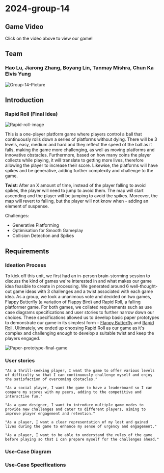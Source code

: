 # 2024-group-14

## Game Video

Click on the video above to view our game! 

## Team

### Hao Lu, Jiarong Zhang, Boyang Lin, Tanmay Mishra, Chun Ka Elvis Yung 
![Group-14-Picture](https://github.com/UoB-COMSM0110/2024-group-14/blob/main/resources/images/group-14.JPG)

## Introduction 

### Rapid Roll (Final Idea)
![Rapid-roll-image](https://github.com/UoB-COMSM0110/2024-group-14/blob/main/resources/images/rapid-roll.jpg)

This is a one-player platform game where players control a ball that continuously rolls down a series of platforms without dying. There will be 3 levels, easy, medium and hard and they reflect the speed of the ball as it falls, making the game more challenging, as well as moving platforms and innovative obstacles. Furthermore, based on how many coins the player collects while playing, it will translate to getting more lives, therefore allowing the player to increase their score. Likewise, the platforms will have spikes and be generative, adding further complexity and challenge to the game. 

**Twist**: After an X amount of time, instead of the player falling to avoid spikes, the player will need to jump to avoid them. The map will start ascending and the player will be jumping to avoid the spikes. Moreover, the map will revert to falling, but the player will not know when - adding an element of suspense. 

Challenges:
- Generative Platforming 
- Optimisation for Smooth Gameplay
- Collision Detection and Spikes 

## Requirements

### Ideation Process
To kick off this unit, we first had an in-person brain-storming session to discuss the kind of games we're interested in and what makes our game idea feasible to create in processing. We generated around 6 well-thought-out game ideas with 3 challenges and a twist associated with each game idea. As a group, we took a unanimous vote and decided on two games, Flappy Butterfly (a variation of Flappy Bird) and Rapid Roll, a falling platformer game. For both games, we collated requirements such as use case diagrams specifications and user stories to further narrow down our choices. These specifications allowed us to develop basic paper prototypes to demonstrate our game in its simplest form - [Flappy Butterfly](https://www.youtube.com/watch?v=lpQTw_9nIlE) and [Rapid Roll](https://www.youtube.com/shorts/F4jMOeVJRp0). Ultimately, we ended up choosing Rapid Roll as our game as it's complex and challenging enough to develop a suitable twist and keep the players engaged. 

![Paper-prototype-final-game](https://github.com/UoB-COMSM0110/2024-group-14/blob/main/resources/images/final-game.gif)

### User stories
```
"⁠As a thrill-seeking player, I want the game to offer various levels of difficulty so that I can continuously challenge myself and enjoy the satisfaction of overcoming obstacles."
```
```
"⁠As a social player, I want the game to have a leaderboard so I can compare my scores with my peers, adding to the competitive and interactive fun."
```
```
⁠⁠"As a game designer, I want to introduce multiple game modes to provide new challenges and cater to different players, aiming to improve player engagement and retention."
```
```
"As a player, I want a clear representation of my lost and gained lives during the game to enhance my sense of urgency and engagement."
```
```
"⁠⁠As a player, I want to be able to understand the rules of the game before playing so that I can prepare myself for the challenges ahead."
```

### Use-Case Diagram

### Use-Case Specifications


